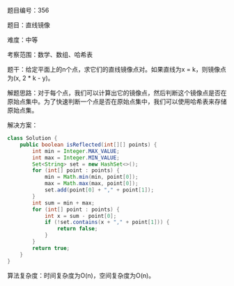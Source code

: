 题目编号：356

题目：直线镜像

难度：中等

考察范围：数学、数组、哈希表

题干：给定平面上的n个点，求它们的直线镜像点对。如果直线为x = k，则镜像点为(x, 2 * k - y)。

解题思路：对于每个点，我们可以计算出它的镜像点，然后判断这个镜像点是否在原始点集中。为了快速判断一个点是否在原始点集中，我们可以使用哈希表来存储原始点集。

解决方案：

```java
class Solution {
    public boolean isReflected(int[][] points) {
        int min = Integer.MAX_VALUE;
        int max = Integer.MIN_VALUE;
        Set<String> set = new HashSet<>();
        for (int[] point : points) {
            min = Math.min(min, point[0]);
            max = Math.max(max, point[0]);
            set.add(point[0] + "," + point[1]);
        }
        int sum = min + max;
        for (int[] point : points) {
            int x = sum - point[0];
            if (!set.contains(x + "," + point[1])) {
                return false;
            }
        }
        return true;
    }
}
```

算法复杂度：时间复杂度为O(n)，空间复杂度为O(n)。